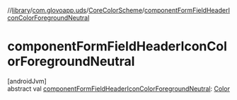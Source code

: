 //[library](../../../index.md)/[com.glovoapp.uds](../index.md)/[CoreColorScheme](index.md)/[componentFormFieldHeaderIconColorForegroundNeutral](component-form-field-header-icon-color-foreground-neutral.md)

# componentFormFieldHeaderIconColorForegroundNeutral

[androidJvm]\
abstract val [componentFormFieldHeaderIconColorForegroundNeutral](component-form-field-header-icon-color-foreground-neutral.md): [Color](https://developer.android.com/reference/kotlin/androidx/compose/ui/graphics/Color.html)
